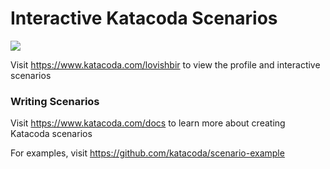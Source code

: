 # Interactive Katacoda Scenarios

[![](http://shields.katacoda.com/katacoda/lovishbir/count.svg)](https://www.katacoda.com/lovishbir "Get your profile on Katacoda.com")

Visit https://www.katacoda.com/lovishbir to view the profile and interactive scenarios

### Writing Scenarios
Visit https://www.katacoda.com/docs to learn more about creating Katacoda scenarios

For examples, visit https://github.com/katacoda/scenario-example
